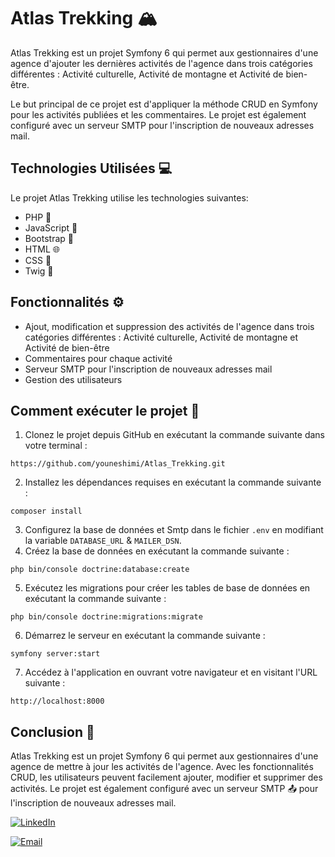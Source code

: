 # Atlas Trekking 🏔️

Atlas Trekking est un projet Symfony 6 qui permet aux gestionnaires d'une agence d'ajouter les dernières activités de l'agence dans trois catégories différentes : Activité culturelle, Activité de montagne et Activité de bien-être.

Le but principal de ce projet est d'appliquer la méthode CRUD en Symfony pour les activités publiées et les commentaires. Le projet est également configuré avec un serveur SMTP pour l'inscription de nouveaux adresses mail.

## Technologies Utilisées 💻

Le projet Atlas Trekking utilise les technologies suivantes:

- PHP 🐘
- JavaScript 🚀
- Bootstrap 🔧
- HTML 🌐
- CSS 🎨
- Twig 🌳

## Fonctionnalités ⚙️

- Ajout, modification et suppression des activités de l'agence dans trois catégories différentes : Activité culturelle, Activité de montagne et Activité de bien-être
- Commentaires pour chaque activité
- Serveur SMTP pour l'inscription de nouveaux adresses mail
- Gestion des utilisateurs

## Comment exécuter le projet 🐙

1. Clonez le projet depuis GitHub en exécutant la commande suivante dans votre terminal :

```
https://github.com/youneshimi/Atlas_Trekking.git
```

2. Installez les dépendances requises en exécutant la commande suivante :

```
composer install
```

3. Configurez la base de données et Smtp dans le fichier `.env` en modifiant la variable `DATABASE_URL` & `MAILER_DSN`.
4. Créez la base de données en exécutant la commande suivante :

```
php bin/console doctrine:database:create
```

5. Exécutez les migrations pour créer les tables de base de données en exécutant la commande suivante :

```
php bin/console doctrine:migrations:migrate
```

6. Démarrez le serveur en exécutant la commande suivante :

```
symfony server:start
```

7. Accédez à l'application en ouvrant votre navigateur et en visitant l'URL suivante :

```
http://localhost:8000
```

## Conclusion 📜 

Atlas Trekking est un projet Symfony 6 qui permet aux gestionnaires d'une agence de mettre à jour les activités de l'agence. Avec les fonctionnalités CRUD, les utilisateurs peuvent facilement ajouter, modifier et supprimer des activités. Le projet est également configuré avec un serveur SMTP 📤 pour l'inscription de nouveaux adresses mail.



[![LinkedIn](https://img.shields.io/badge/-LinkedIn-blue?style=flat-square&logo=linkedin&logoColor=white&link=https://https://www.linkedin.com/in/younes-shimi/)](https://www.linkedin.com/in/younes-shimi/)

[![Email](https://img.shields.io/badge/-Email-red?style=flat-square&logo=Mail.Ru&logoColor=white&link=mailto:ounesshimi@gmail.com)](mailto:ounesshimi@gmail.com)

